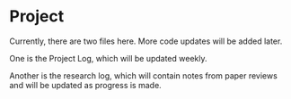 # Project

Currently, there are two files here. More code updates will be added later.

One is the Project Log, which will be updated weekly.

Another is the research log, which will contain notes from paper reviews and will be updated as progress is made.
